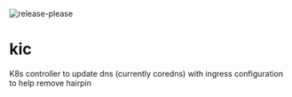 ![release-please](https://github.com/pelotech/kic/actions/workflows/release-please.yaml/badge.svg)

# kic
K8s controller to update dns (currently coredns) with ingress configuration to help remove hairpin


